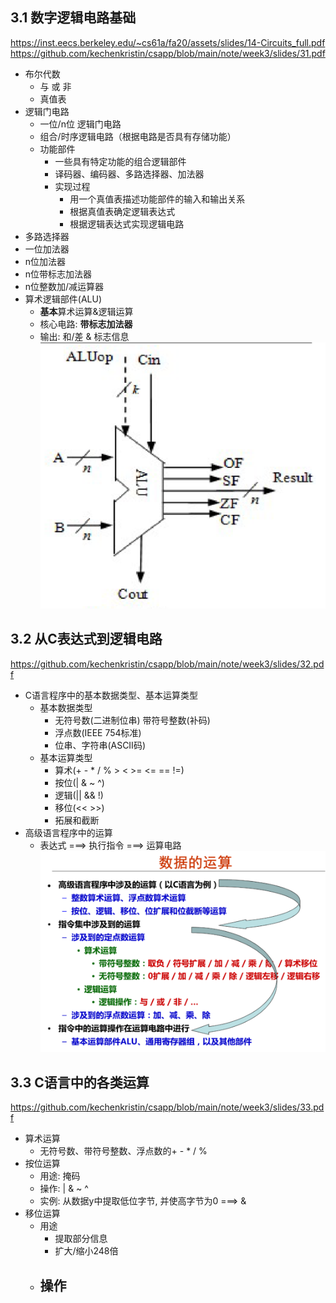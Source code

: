 ## 3.1 数字逻辑电路基础
https://inst.eecs.berkeley.edu/~cs61a/fa20/assets/slides/14-Circuits_full.pdf  
https://github.com/kechenkristin/csapp/blob/main/note/week3/slides/31.pdf  
- 布尔代数
	- 与 或 非
	- 真值表
- 逻辑门电路 
	- 一位/n位 逻辑门电路
	- 组合/时序逻辑电路（根据电路是否具有存储功能） 
	- 功能部件
		- 一些具有特定功能的组合逻辑部件
		- 译码器、编码器、多路选择器、加法器
		- 实现过程
			- 用一个真值表描述功能部件的输入和输出关系
			- 根据真值表确定逻辑表达式
			- 根据逻辑表达式实现逻辑电路
- 多路选择器
- 一位加法器
- n位加法器
- n位带标志加法器
- n位整数加/减运算器
- 算术逻辑部件(ALU)
	- **基本**算术运算&逻辑运算
	-  核心电路: **带标志加法器**
	- 输出: 和/差 & 标志信息
![avatar](https://github.com/kechenkristin/imagesGitHub/blob/main/notes/csapp/ALU.png)

## 3.2 从C表达式到逻辑电路
https://github.com/kechenkristin/csapp/blob/main/note/week3/slides/32.pdf
- C语言程序中的基本数据类型、基本运算类型
	- 基本数据类型
		- 无符号数(二进制位串) 带符号整数(补码)
		- 浮点数(IEEE 754标准)
		- 位串、字符串(ASCII码)
	- 基本运算类型
		- 算术(+ - * / % > < >= <= == !=)
		- 按位(| & ~ ^)
		- 逻辑(|| && !)
		- 移位(<< >>)
		- 拓展和截断
- 高级语言程序中的运算
	- 表达式 ===> 执行指令 ===> 运算电路
![avatar](https://github.com/kechenkristin/imagesGitHub/blob/main/notes/csapp/arthemetic.png)

## 3.3 C语言中的各类运算
https://github.com/kechenkristin/csapp/blob/main/note/week3/slides/33.pdf  
- 算术运算
	- 无符号数、带符号整数、浮点数的+ - * / %
- 按位运算
	- 用途: 掩码
	- 操作: | & ~ ^ 
	- 实例: 从数据y中提取低位字节, 并使高字节为0 ===> &
- 移位运算
	- 用途	
		- 提取部分信息
		- 扩大/缩小248倍
	- 操作
		- 

